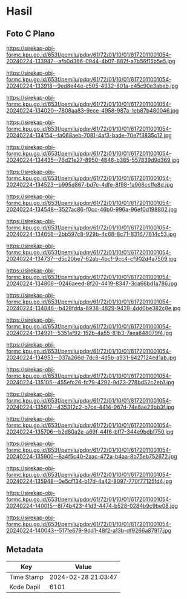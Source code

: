 # Hasil

## Foto C Plano

https://sirekap-obj-formc.kpu.go.id/653f/pemilu/pdpr/61/72/01/10/01/6172011001054-20240224-133947--afb0d366-0944-4b07-882f-a7b56f15b5e5.jpg

https://sirekap-obj-formc.kpu.go.id/653f/pemilu/pdpr/61/72/01/10/01/6172011001054-20240224-133918--9ed8e44e-c505-4932-801a-c45c90e3abeb.jpg

https://sirekap-obj-formc.kpu.go.id/653f/pemilu/pdpr/61/72/01/10/01/6172011001054-20240224-134020--7808aa83-9ece-4958-987a-1eb87b480046.jpg

https://sirekap-obj-formc.kpu.go.id/653f/pemilu/pdpr/61/72/01/10/01/6172011001054-20240224-134154--fa068aeb-7081-4af3-bade-70e7f3835c12.jpg

https://sirekap-obj-formc.kpu.go.id/653f/pemilu/pdpr/61/72/01/10/01/6172011001054-20240224-134435--76d21e27-8950-4846-b385-557839d9d369.jpg

https://sirekap-obj-formc.kpu.go.id/653f/pemilu/pdpr/61/72/01/10/01/6172011001054-20240224-134523--b995d867-bd7c-4dfe-8f98-1a966ccffe8d.jpg

https://sirekap-obj-formc.kpu.go.id/653f/pemilu/pdpr/61/72/01/10/01/6172011001054-20240224-134548--3527ac86-f0cc-46b0-996a-96ef0d198802.jpg

https://sirekap-obj-formc.kpu.go.id/653f/pemilu/pdpr/61/72/01/10/01/6172011001054-20240224-134658--2bb597c8-929b-4c68-8c71-831677814c53.jpg

https://sirekap-obj-formc.kpu.go.id/653f/pemilu/pdpr/61/72/01/10/01/6172011001054-20240224-134737--d5c20be7-62ab-4bc1-9cc4-cf902d4a7509.jpg

https://sirekap-obj-formc.kpu.go.id/653f/pemilu/pdpr/61/72/01/10/01/6172011001054-20240224-134806--0246aeed-8f20-4419-8347-3ca66bd1a786.jpg

https://sirekap-obj-formc.kpu.go.id/653f/pemilu/pdpr/61/72/01/10/01/6172011001054-20240224-134846--b428fdda-6938-4829-9428-4dd0be382c8e.jpg

https://sirekap-obj-formc.kpu.go.id/653f/pemilu/pdpr/61/72/01/10/01/6172011001054-20240224-134921--5351af92-152b-4a55-81b3-7aea848079f4.jpg

https://sirekap-obj-formc.kpu.go.id/653f/pemilu/pdpr/61/72/01/10/01/6172011001054-20240224-134953--037a266d-7dc8-4d5b-a931-6427124ed1ab.jpg

https://sirekap-obj-formc.kpu.go.id/653f/pemilu/pdpr/61/72/01/10/01/6172011001054-20240224-135105--455efc26-fc79-4292-9d23-278bd52c2eb1.jpg

https://sirekap-obj-formc.kpu.go.id/653f/pemilu/pdpr/61/72/01/10/01/6172011001054-20240224-135612--435312c2-b7ce-4414-967d-74e8ae29bb3f.jpg

https://sirekap-obj-formc.kpu.go.id/653f/pemilu/pdpr/61/72/01/10/01/6172011001054-20240224-135706--b2d80a2e-a69f-44f6-bff7-344e9bdbf750.jpg

https://sirekap-obj-formc.kpu.go.id/653f/pemilu/pdpr/61/72/01/10/01/6172011001054-20240224-135900--6a4f5c40-2aac-472a-b4aa-8b75eb752672.jpg

https://sirekap-obj-formc.kpu.go.id/653f/pemilu/pdpr/61/72/01/10/01/6172011001054-20240224-135948--0e5cf134-b17d-4a42-8097-770f77125fd4.jpg

https://sirekap-obj-formc.kpu.go.id/653f/pemilu/pdpr/61/72/01/10/01/6172011001054-20240224-140015--8f74b423-41d3-4474-b528-0284b9c9be08.jpg

https://sirekap-obj-formc.kpu.go.id/653f/pemilu/pdpr/61/72/01/10/01/6172011001054-20240224-140043--517fe679-9dd1-48f2-a13b-df9266a87917.jpg


## Metadata

| Key        | Value               |
| ---------- | ------------------- |
| Time Stamp | 2024-02-28 21:03:47 |
| Kode Dapil | 6101                |



